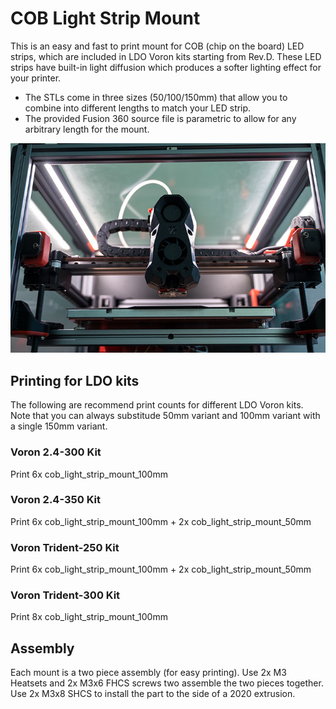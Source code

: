 # COB Light Strip Mount
This is an easy and fast to print mount for COB (chip on the board) LED strips, which are included in LDO Voron kits starting from Rev.D. These LED strips have built-in light diffusion which produces a softer lighting effect for your printer. 
- The STLs come in three sizes (50/100/150mm) that allow you to combine into different lengths to match your LED strip. 
- The provided Fusion 360 source file is parametric to allow for any arbitrary length for the mount. 

<img title="" src="./Images/COB lit.jpg" alt="COB lighting" width="700" data-align="inline">

## Printing for LDO kits
The following are recommend print counts for different LDO Voron kits. Note that you can always substitude 50mm variant and 100mm variant with a single 150mm variant.

### Voron 2.4-300 Kit
Print 6x cob_light_strip_mount_100mm 

### Voron 2.4-350 Kit
Print 6x cob_light_strip_mount_100mm + 2x cob_light_strip_mount_50mm

### Voron Trident-250 Kit
Print 6x cob_light_strip_mount_100mm + 2x cob_light_strip_mount_50mm

### Voron Trident-300 Kit
Print 8x cob_light_strip_mount_100mm

## Assembly
Each mount is a two piece assembly (for easy printing). Use 2x M3 Heatsets and 2x M3x6 FHCS screws two assemble the two pieces together. Use 2x M3x8 SHCS to install the part to the side of a 2020 extrusion.